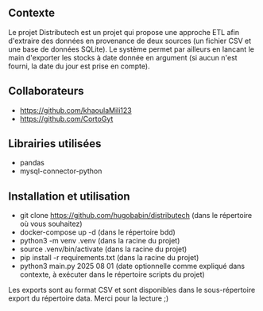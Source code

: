 ## Contexte

Le projet Distributech est un projet qui propose une approche ETL afin d'extraire des données en provenance de deux sources (un fichier CSV et une base de données SQLite). Le système permet par ailleurs en lancant le main d'exporter les stocks à date donnée en argument (si aucun n'est fourni, la date du jour est prise en compte).

## Collaborateurs

- https://github.com/khaoulaMili123
- https://github.com/CortoGyt

## Librairies utilisées

- pandas
- mysql-connector-python

## Installation et utilisation

- git clone https://github.com/hugobabin/distributech (dans le répertoire où vous souhaitez)
- docker-compose up -d (dans le répertoire bdd)
- python3 -m venv .venv (dans la racine du projet)
- source .venv/bin/activate (dans la racine du projet)
- pip install -r requirements.txt (dans la racine du projet)
- python3 main.py 2025 08 01 (date optionnelle comme expliqué dans contexte, à exécuter dans le répertoire scripts du projet)

Les exports sont au format CSV et sont disponibles dans le sous-répertoire export du répertoire data.
Merci pour la lecture ;)


